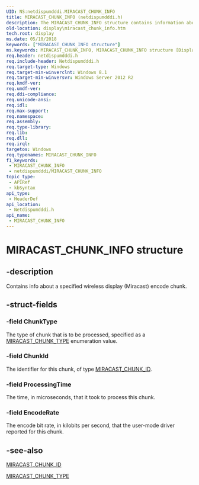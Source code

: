 ```yaml
---
UID: NS:netdispumdddi.MIRACAST_CHUNK_INFO
title: MIRACAST_CHUNK_INFO (netdispumdddi.h)
description: The MIRACAST_CHUNK_INFO structure contains information about a specified wireless display (Miracast) encode chunk.
old-location: display\miracast_chunk_info.htm
tech.root: display
ms.date: 05/10/2018
keywords: ["MIRACAST_CHUNK_INFO structure"]
ms.keywords: MIRACAST_CHUNK_INFO, MIRACAST_CHUNK_INFO structure [Display Devices], display.miracast_chunk_info, netdispumdddi/MIRACAST_CHUNK_INFO
req.header: netdispumdddi.h
req.include-header: Netdispumdddi.h
req.target-type: Windows
req.target-min-winverclnt: Windows 8.1
req.target-min-winversvr: Windows Server 2012 R2
req.kmdf-ver: 
req.umdf-ver: 
req.ddi-compliance: 
req.unicode-ansi: 
req.idl: 
req.max-support: 
req.namespace: 
req.assembly: 
req.type-library: 
req.lib: 
req.dll: 
req.irql: 
targetos: Windows
req.typenames: MIRACAST_CHUNK_INFO
f1_keywords:
 - MIRACAST_CHUNK_INFO
 - netdispumdddi/MIRACAST_CHUNK_INFO
topic_type:
 - APIRef
 - kbSyntax
api_type:
 - HeaderDef
api_location:
 - Netdispumdddi.h
api_name:
 - MIRACAST_CHUNK_INFO
---
```


# MIRACAST_CHUNK_INFO structure


## -description

Contains info about a specified wireless display (Miracast) encode chunk.

## -struct-fields

### -field ChunkType

The type of chunk that is to be processed, specified as a <a href="/windows-hardware/drivers/ddi/netdispumdddi/ne-netdispumdddi-miracast_chunk_type">MIRACAST_CHUNK_TYPE</a> enumeration value.

### -field ChunkId

The identifier for this chunk, of type <a href="/windows-hardware/drivers/ddi/netdispumdddi/ns-netdispumdddi-miracast_chunk_id">MIRACAST_CHUNK_ID</a>.

### -field ProcessingTime

The time, in microseconds, that it took to process this chunk.

### -field EncodeRate

The encode bit rate, in kilobits per second, that the user-mode driver reported for this chunk.

## -see-also

<a href="/windows-hardware/drivers/ddi/netdispumdddi/ns-netdispumdddi-miracast_chunk_id">MIRACAST_CHUNK_ID</a>



<a href="/windows-hardware/drivers/ddi/netdispumdddi/ne-netdispumdddi-miracast_chunk_type">MIRACAST_CHUNK_TYPE</a>

